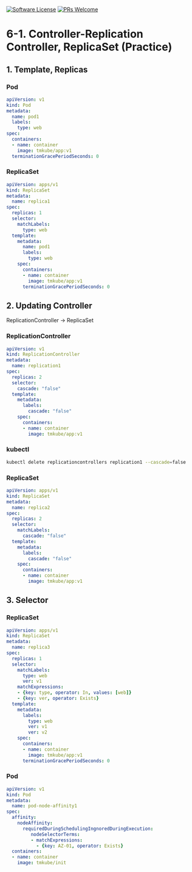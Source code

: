 [![Software License](https://img.shields.io/badge/license-MIT-brightgreen.svg?style=flat-square)](LICENSE)
[![PRs Welcome](https://img.shields.io/badge/PRs-welcome-brightgreen.svg?style=flat-square)](http://makeapullrequest.com)

# 6-1. Controller-Replication Controller, ReplicaSet (Practice)

## 1. Template, Replicas
 
### Pod
```yaml
apiVersion: v1
kind: Pod
metadata:
  name: pod1
  labels:
    type: web
spec:
  containers:
  - name: container
    image: tmkube/app:v1
  terminationGracePeriodSeconds: 0
```

### ReplicaSet
```yaml
apiVersion: apps/v1
kind: ReplicaSet
metadata:
  name: replica1
spec:
  replicas: 1
  selector:
    matchLabels:
      type: web
  template:
    metadata:
      name: pod1
      labels:
        type: web
    spec:
      containers:
      - name: container
        image: tmkube/app:v1
      terminationGracePeriodSeconds: 0
```

## 2. Updating Controller
ReplicationController -> ReplicaSet

### ReplicationController
```yaml
apiVersion: v1
kind: ReplicationController
metadata:
  name: replication1
spec:
  replicas: 2
  selector:
    cascade: "false"
  template:
    metadata:
      labels:
        cascade: "false"
    spec:
      containers:
      - name: container
        image: tmkube/app:v1
```

### kubectl
```sh
kubectl delete replicationcontrollers replication1 --cascade=false
```

### ReplicaSet
```yaml
apiVersion: apps/v1
kind: ReplicaSet
metadata:
  name: replica2
spec:
  replicas: 2
  selector:
    matchLabels:
      cascade: "false"
  template:
    metadata:
      labels:
        cascade: "false"
    spec:
      containers:
      - name: container
        image: tmkube/app:v1
```


## 3. Selector


### ReplicaSet
```yaml
apiVersion: apps/v1
kind: ReplicaSet
metadata:
  name: replica3
spec:
  replicas: 1
  selector:
    matchLabels:
      type: web
      ver: v1
    matchExpressions:
    - {key: type, operator: In, values: [web]}
    - {key: ver, operator: Exists}
  template:
    metadata:
      labels:
        type: web
        ver: v1
        ver: v2
    spec:
      containers:
      - name: container
        image: tmkube/app:v1
      terminationGracePeriodSeconds: 0
```

### Pod
```yaml
apiVersion: v1
kind: Pod
metadata:
  name: pod-node-affinity1
spec:
  affinity:
    nodeAffinity:
      requiredDuringSchedulingIngnoredDuringExecution:
	     nodeSelectorTerms:
	     - matchExpressions:
  	       - {key: AZ-01, operator: Exists}
  containers:
  - name: container
    image: tmkube/init
```
